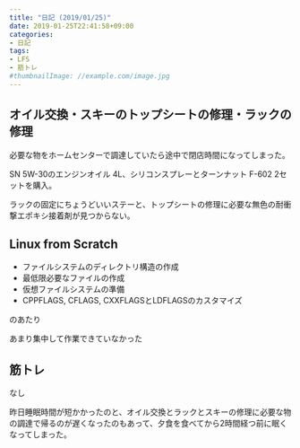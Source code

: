 ```yaml
---
title: "日記 (2019/01/25)"
date: 2019-01-25T22:41:58+09:00
categories:
- 日記
tags:
- LFS
- 筋トレ
#thumbnailImage: //example.com/image.jpg
---
```


## オイル交換・スキーのトップシートの修理・ラックの修理
必要な物をホームセンターで調達していたら途中で閉店時間になってしまった。

SN 5W-30のエンジンオイル 4L、シリコンスプレーとターンナット F-602 2セットを購入。

ラックの固定にちょうどいいステーと、トップシートの修理に必要な無色の耐衝撃エポキシ接着剤が見つからない。

## Linux from Scratch
- ファイルシステムのディレクトリ構造の作成
- 最低限必要なファイルの作成
- 仮想ファイルシステムの準備
- CPPFLAGS, CFLAGS, CXXFLAGSとLDFLAGSのカスタマイズ

のあたり

あまり集中して作業できていなかった

## 筋トレ
なし

昨日睡眠時間が短かかったのと、オイル交換とラックとスキーの修理に必要な物の調達で帰るのが遅くなったのもあって、夕食を食べてから2時間経つ前に眠くなってしまった。

<!--more-->
